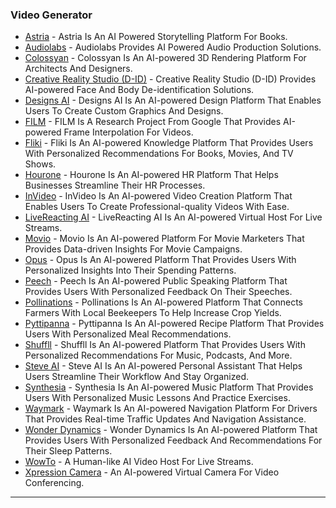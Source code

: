 ### Video Generator

* [Astria](https://www.astria.ai/) - Astria Is An AI Powered Storytelling Platform For Books.
* [Audiolabs](https://www.audiolabs.io/) - Audiolabs Provides AI Powered Audio Production Solutions.
* [Colossyan](https://www.colossyan.com/) - Colossyan Is An AI-powered 3D Rendering Platform For Architects And Designers.
* [Creative Reality Studio (D-ID)](https://studio.d-id.com/) - Creative Reality Studio (D-ID) Provides AI-powered Face And Body De-identification Solutions.
* [Designs AI](https://designs.ai/) - Designs AI Is An AI-powered Design Platform That Enables Users To Create Custom Graphics And Designs.
* [FILM](https://replicate.com/google-research/frame-interpolation) - FILM Is A Research Project From Google That Provides AI-powered Frame Interpolation For Videos.
* [Fliki](https://fliki.ai) - Fliki Is An AI-powered Knowledge Platform That Provides Users With Personalized Recommendations For Books, Movies, And TV Shows.
* [Hourone](https://hourone.ai/) - Hourone Is An AI-powered HR Platform That Helps Businesses Streamline Their HR Processes.
* [InVideo](https://invideo.io/) - InVideo Is An AI-powered Video Creation Platform That Enables Users To Create Professional-quality Videos With Ease.
* [LiveReacting AI](https://www.livereacting.com/ai-host-for-live-stream) - LiveReacting AI Is An AI-powered Virtual Host For Live Streams.
* [Movio](https://www.movio.la/) - Movio Is An AI-powered Platform For Movie Marketers That Provides Data-driven Insights For Movie Campaigns.
* [Opus](https://opus.ai/) - Opus Is An AI-powered Platform That Provides Users With Personalized Insights Into Their Spending Patterns.
* [Peech](https://www.peech-ai.com/) - Peech Is An AI-powered Public Speaking Platform That Provides Users With Personalized Feedback On Their Speeches.
* [Pollinations](https://pollinations.ai/) - Pollinations Is An AI-powered Platform That Connects Farmers With Local Beekeepers To Help Increase Crop Yields.
* [Pyttipanna](https://pyttipanna.xyz/) - Pyttipanna Is An AI-powered Recipe Platform That Provides Users With Personalized Meal Recommendations.
* [Shuffll](https://shuffll.com/) - Shuffll Is An AI-powered Platform That Provides Users With Personalized Recommendations For Music, Podcasts, And More.
* [Steve AI](https://www.steve.ai/) - Steve AI Is An AI-powered Personal Assistant That Helps Users Streamline Their Workflow And Stay Organized.
* [Synthesia](https://www.synthesia.io/) - Synthesia Is An AI-powered Music Platform That Provides Users With Personalized Music Lessons And Practice Exercises.
* [Waymark](https://waymark.com/) - Waymark Is An AI-powered Navigation Platform For Drivers That Provides Real-time Traffic Updates And Navigation Assistance.
* [Wonder Dynamics](https://www.wonderdynamics.com/) - Wonder Dynamics Is An AI-powered Platform That Provides Users With Personalized Feedback And Recommendations For Their Sleep Patterns.
* [WowTo](https://wowto.ai/) - A Human-like AI Video Host For Live Streams.
* [Xpression Camera](https://xpressioncamera.com/) - An AI-powered Virtual Camera For Video Conferencing.

***
